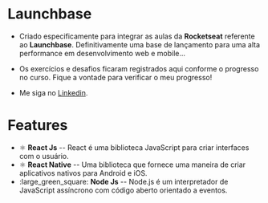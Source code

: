 # Launchbase

- Criado especificamente para integrar as aulas da **Rocketseat** referente ao **Launchbase**. Definitivamente uma base de lançamento para uma alta performance em desenvolvimento web e mobile...

- Os exercícios e desafios ficaram registrados aqui conforme o progresso no curso. Fique a vontade para verificar o meu progresso!

- Me siga no [Linkedin](https://www.linkedin.com/in/andr%C3%A9-luis-bonfim-04580682/).

# Features

- :atom_symbol: **React Js** -- React é uma biblioteca JavaScript para criar interfaces com o usuário. 
- :atom_symbol: **React Native** -- Uma biblioteca que fornece uma maneira de criar aplicativos nativos para Android e iOS.
- :large_green_square: **Node Js** -- Node.js é um interpretador de JavaScript assíncrono com código aberto orientado a eventos.
